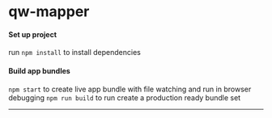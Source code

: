 # qw-mapper

####  Set up project
run `npm install` to install dependencies

#### Build app bundles
`npm start` to create live app bundle with file watching and run in browser debugging
`npm run build` to run create a production ready bundle set


----------

